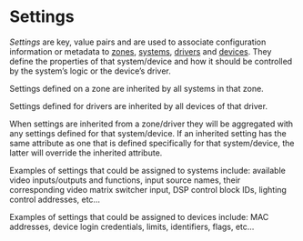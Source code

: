 # Settings

_Settings_ are key, value pairs and are used to associate configuration information or metadata to [zones](zones.md), [systems](systems.md), [drivers](drivers.md) and [devices](devices.md). They define the properties of that system/device and how it should be controlled by the system’s logic or the device’s driver.

Settings defined on a zone are inherited by all systems in that zone.

Settings defined for drivers are inherited by all devices of that driver.

When settings are inherited from a zone/driver they will be aggregated with any settings defined for that system/device. If an inherited setting has the same attribute as one that is defined specifically for that system/device, the latter will override the inherited attribute.

Examples of settings that could be assigned to systems include: available video inputs/outputs and functions, input source names, their corresponding video matrix switcher input, DSP control block IDs, lighting control addresses, etc…

Examples of settings that could be assigned to devices include: MAC addresses, device login credentials, limits, identifiers, flags, etc…

